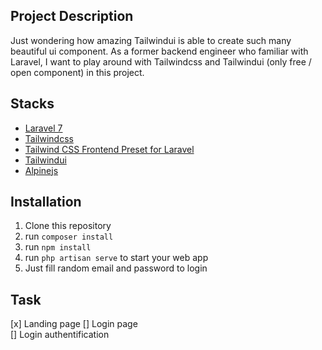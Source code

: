## Project Description

Just wondering how amazing Tailwindui is able to create such many beautiful ui component. As a former backend engineer who familiar with Laravel, I want to play around with Tailwindcss and Tailwindui (only free / open component) in this project.


## Stacks

- [Laravel 7](https://laravel.com/)
- [Tailwindcss](https://tailwindcss.com/)
- [Tailwind CSS Frontend Preset for Laravel](https://github.com/laravel-frontend-presets/tailwindcss)
- [Tailwindui](https://tailwindui.com/)
- [Alpinejs](https://github.com/alpinejs/alpine)

## Installation

1. Clone this repository
2. run `composer install`
3. run `npm install`
4. run `php artisan serve` to start your web app
5. Just fill random email and password to login

## Task
[x] Landing page
[]  Login page  
[]  Login authentification